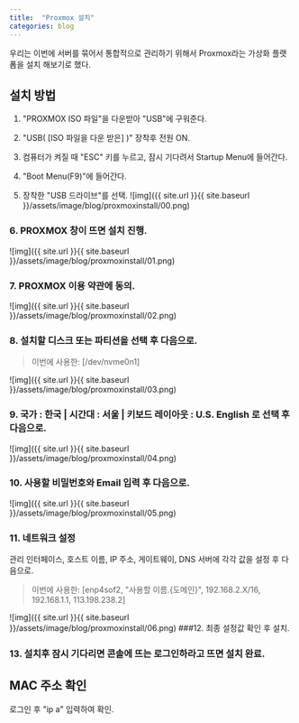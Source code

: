 ```yaml
---
title:  "Proxmox 설치"
categories: blog
---
```

우리는 이번에 서버를 묶어서 통합적으로 관리하기 위해서 Proxmox라는 가상화 플랫폼을 설치 해보기로 했다.

## 설치 방법

1. "PROXMOX ISO 파일"을 다운받아 "USB"에 구워준다.

2. "USB( [ISO 파일을 다운 받은] )" 장착후 전원 ON.

3. 컴퓨터가 켜질 때 "ESC" 키를 누르고, 잠시 기다려서 Startup Menu에 들어간다.

4. "Boot Menu(F9)"에 들어간다.

5. 장착한 "USB 드라이브"를 선택.
![img]({{ site.url }}{{ site.baseurl }}/assets/image/blog/proxmoxinstall/00.png)

### 6. PROXMOX 창이 뜨면 설치 진행.

![img]({{ site.url }}{{ site.baseurl }}/assets/image/blog/proxmoxinstall/01.png)

### 7. PROXMOX 이용 약관에 동의.

![img]({{ site.url }}{{ site.baseurl }}/assets/image/blog/proxmoxinstall/02.png)
### 8. 설치할 디스크 또는 파티션을 선택 후 다음으로. 

> 이번에 사용한: [/dev/nvme0n1]

![img]({{ site.url }}{{ site.baseurl }}/assets/image/blog/proxmoxinstall/03.png)

###  9. 국가 : 한국 | 시간대 : 서울 | 키보드 레이아웃 : U.S. English 로 선택 후 다음으로.

![img]({{ site.url }}{{ site.baseurl }}/assets/image/blog/proxmoxinstall/04.png)
###  10. 사용할 비밀번호와 Email 입력 후 다음으로.

![img]({{ site.url }}{{ site.baseurl }}/assets/image/blog/proxmoxinstall/05.png)
### 11. 네트워크 설정 
관리 인터페이스, 호스트 이름, IP 주소, 게이트웨이, DNS 서버에 각각 값을 설정 후 다음으로. 

>  이번에 사용한: [enp4sof2, "사용할 이름.{도메인}", 192.168.2.X/16, 192.168.1.1, 113.198.238.2]

![img]({{ site.url }}{{ site.baseurl }}/assets/image/blog/proxmoxinstall/06.png)
###12. 최종 설정값 확인 후 설치.
### 13. 설치후 잠시 기다리면 콘솔에 뜨는 로그인하라고 뜨면 설치 완료.

## MAC 주소 확인 

로그인 후 "ip a" 입력하여 확인.